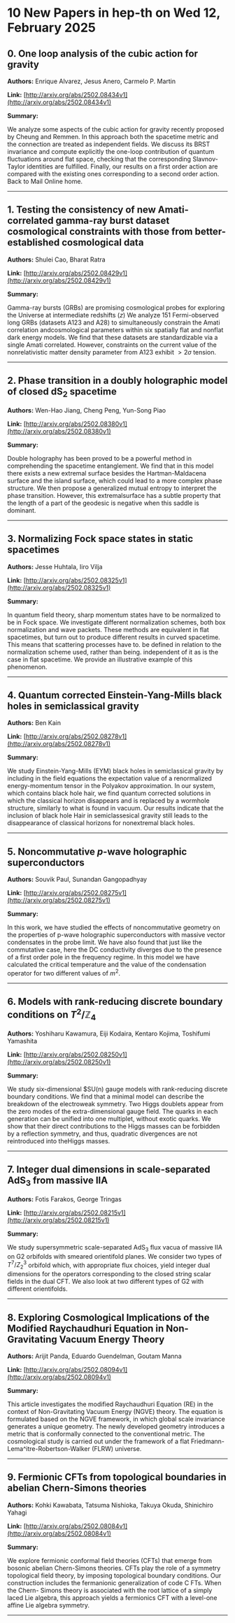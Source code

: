 # 10 New Papers in hep-th on Wed 12, February 2025

## 0. One loop analysis of the cubic action for gravity

**Authors:** Enrique Alvarez, Jesus Anero, Carmelo P. Martin

**Link:** [http://arxiv.org/abs/2502.08434v1](http://arxiv.org/abs/2502.08434v1)

**Summary:**

We analyze some aspects of the cubic action for gravity recently proposed by Cheung and Remmen. In this approach both the spacetime metric and the connection are treated as independent fields. We discuss its BRST invariance and compute explicitly the one-loop contribution of quantum fluctuations around flat space, checking that the corresponding Slavnov-Taylor identities are fulfilled. Finally, our results on a first order action are compared with the existing ones corresponding to a second order action. Back to Mail Online home.

---

## 1. Testing the consistency of new Amati-correlated gamma-ray burst dataset   cosmological constraints with those from better-established cosmological data

**Authors:** Shulei Cao, Bharat Ratra

**Link:** [http://arxiv.org/abs/2502.08429v1](http://arxiv.org/abs/2502.08429v1)

**Summary:**

Gamma-ray bursts (GRBs) are promising cosmological probes for exploring the Universe at intermediate redshifts ($z$) We analyze 151 Fermi-observed long GRBs (datasets A123 and A28) to simultaneously constrain the Amati correlation andcosmological parameters within six spatially flat and nonflat dark energy models. We find that these datasets are standardizable via a single Amati correlated. However, constraints on the current value of the nonrelativistic matter density parameter from A123 exhibit $>2\sigma$ tension.

---

## 2. Phase transition in a doubly holographic model of closed $\mathbf{dS_{2}   }$ spacetime

**Authors:** Wen-Hao Jiang, Cheng Peng, Yun-Song Piao

**Link:** [http://arxiv.org/abs/2502.08380v1](http://arxiv.org/abs/2502.08380v1)

**Summary:**

Double holography has been proved to be a powerful method in comprehending the spacetime entanglement. We find that in this model there exists a new extremal surface besides the Hartman-Maldacena surface and the island surface, which could lead to a more complex phase structure. We then propose a generalized mutual entropy to interpret the phase transition. However, this extremalsurface has a subtle property that the length of a part of the geodesic is negative when this saddle is dominant.

---

## 3. Normalizing Fock space states in static spacetimes

**Authors:** Jesse Huhtala, Iiro Vilja

**Link:** [http://arxiv.org/abs/2502.08325v1](http://arxiv.org/abs/2502.08325v1)

**Summary:**

In quantum field theory, sharp momentum states have to be normalized to be in Fock space. We investigate different normalization schemes, both box normalization and wave packets. These methods are equivalent in flat spacetimes, but turn out to produce different results in curved spacetime. This means that scattering processes have to. be defined in relation to the normalization scheme used, rather than being. independent of it as is the case in flat spacetime. We provide an illustrative example of this phenomenon.

---

## 4. Quantum corrected Einstein-Yang-Mills black holes in semiclassical   gravity

**Authors:** Ben Kain

**Link:** [http://arxiv.org/abs/2502.08278v1](http://arxiv.org/abs/2502.08278v1)

**Summary:**

We study Einstein-Yang-Mills (EYM) black holes in semiclassical gravity by including in the field equations the expectation value of a renormalized energy-momentum tensor in the Polyakov approximation. In our system, which contains black hole hair, we find quantum corrected solutions in which the classical horizon disappears and is replaced by a wormhole structure, similarly to what is found in vacuum. Our results indicate that the inclusion of black hole Hair in semiclassesical gravity still leads to the disappearance of classical horizons for nonextremal black holes.

---

## 5. Noncommutative $p$-wave holographic superconductors

**Authors:** Souvik Paul, Sunandan Gangopadhyay

**Link:** [http://arxiv.org/abs/2502.08275v1](http://arxiv.org/abs/2502.08275v1)

**Summary:**

In this work, we have studied the effects of noncommutative geometry on the properties of p-wave holographic superconductors with massive vector condensates in the probe limit. We have also found that just like the commutative case, here the DC conductivity diverges due to the presence of a first order pole in the frequency regime. In this model we have calculated the critical temperature and the value of the condensation operator for two different values of $m^2$.

---

## 6. Models with rank-reducing discrete boundary conditions on $T^2/{\mathbb   Z}_4$

**Authors:** Yoshiharu Kawamura, Eiji Kodaira, Kentaro Kojima, Toshifumi Yamashita

**Link:** [http://arxiv.org/abs/2502.08250v1](http://arxiv.org/abs/2502.08250v1)

**Summary:**

We study six-dimensional $SU(n) gauge models with rank-reducing discrete boundary conditions. We find that a minimal model can describe the breakdown of the electroweak symmetry. Two Higgs doublets appear from the zero modes of the extra-dimensional gauge field. The quarks in each generation can be unified into one multiplet, without exotic quarks. We show that their direct contributions to the Higgs masses can be forbidden by a reflection symmetry, and thus, quadratic divergences are not reintroduced into theHiggs masses.

---

## 7. Integer dual dimensions in scale-separated AdS$_3$ from massive IIA

**Authors:** Fotis Farakos, George Tringas

**Link:** [http://arxiv.org/abs/2502.08215v1](http://arxiv.org/abs/2502.08215v1)

**Summary:**

We study supersymmetric scale-separated AdS$_3$ flux vacua of massive IIA on G2 orbifolds with smeared orientifold planes. We consider two types of $T^7/Z_2^3$ orbifold which, with appropriate flux choices, yield integer dual dimensions for the operators corresponding to the closed string scalar fields in the dual CFT. We also look at two different types of G2 with different orientifolds.

---

## 8. Exploring Cosmological Implications of the Modified Raychaudhuri   Equation in Non-Gravitating Vacuum Energy Theory

**Authors:** Arijit Panda, Eduardo Guendelman, Goutam Manna

**Link:** [http://arxiv.org/abs/2502.08094v1](http://arxiv.org/abs/2502.08094v1)

**Summary:**

This article investigates the modified Raychaudhuri Equation (RE) in the context of Non-Gravitating Vacuum Energy (NGVE) theory. The equation is formulated based on the NGVE framework, in which global scale invariance generates a unique geometry. The newly developed geometry introduces a metric that is conformally connected to the conventional metric. The cosmological study is carried out under the framework of a flat Friedmann-Lema\^itre-Robertson-Walker (FLRW) universe.

---

## 9. Fermionic CFTs from topological boundaries in abelian Chern-Simons   theories

**Authors:** Kohki Kawabata, Tatsuma Nishioka, Takuya Okuda, Shinichiro Yahagi

**Link:** [http://arxiv.org/abs/2502.08084v1](http://arxiv.org/abs/2502.08084v1)

**Summary:**

We explore fermionic conformal field theories (CFTs) that emerge from bosonic abelian Chern-Simons theories. CFTs play the role of a symmetry topological field theory, by imposing topological boundary conditions. Our construction includes the fermanionic generalization of code C FTs. When the Chern- Simons theory is associated with the root lattice of a simply laced Lie algebra, this approach yields a fermionics CFT with a level-one affine Lie algebra symmetry.

---

